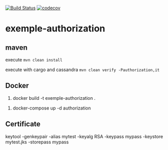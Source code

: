 [![Build Status](https://travis-ci.com/doudouchat/exemple-authorization.svg?branch=master)](https://travis-ci.com/doudouchat/exemple-authorization)
[![codecov](https://codecov.io/gh/doudouchat/exemple-authorization/graph/badge.svg)](https://codecov.io/gh/doudouchat/exemple-authorization) 

# exemple-authorization

## maven

<p>execute <code>mvn clean install</code></p>

<p>execute with cargo and cassandra <code>mvn clean verify -Pauthorization,it</code></p>

## Docker

<ol>
<li>docker build -t exemple-authorization .</li>
</ol>

<ol>
<li>docker-compose up -d authorization</li>
</ol>

## Certificate

keytool -genkeypair -alias mytest -keyalg RSA -keypass mypass -keystore mytest.jks -storepass mypass
